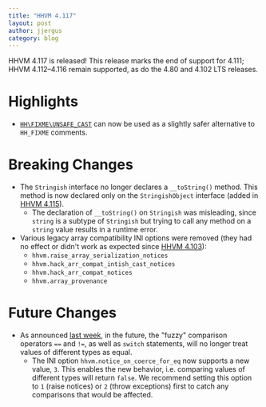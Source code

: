 ```yaml
---
title: "HHVM 4.117"
layout: post
author: jjergus
category: blog
---
```


HHVM 4.117 is released! This release marks the end of support for 4.111;
HHVM 4.112&ndash;4.116 remain supported, as do the 4.80 and 4.102 LTS releases.

# Highlights

- [`HH\FIXME\UNSAFE_CAST`](https://docs.hhvm.com/hack/silencing-errors/introduction#silencing-errors-with-hhfixmeunsafe_cast)
  can now be used as a slightly safer alternative to `HH_FIXME` comments.

# Breaking Changes

- The `Stringish` interface no longer declares a `__toString()` method. This
  method is now declared only on the `StringishObject` interface (added in
  [HHVM 4.115](https://hhvm.com/blog/2021/06/21/hhvm-4.115.html)).
  - The declaration of `__toString()` on `Stringish` was misleading, since
    `string` is a subtype of `Stringish` but trying to call any method on a
    `string` value results in a runtime error.
- Various legacy array compatibility INI options were removed (they had no
  effect or didn't work as expected since
  [HHVM 4.103](https://hhvm.com/blog/2021/03/31/hhvm-4.103.html)):
  - `hhvm.raise_array_serialization_notices`
  - `hhvm.hack_arr_compat_intish_cast_notices`
  - `hhvm.hack_arr_compat_notices`
  - `hhvm.array_provenance`

# Future Changes

- As announced
  [last week](https://hhvm.com/blog/2021/06/28/hhvm-4.116.html#future-changes),
  in the future, the "fuzzy" comparison operators `==` and `!=`, as well as
  `switch` statements, will no longer treat values of different types as equal.
  - The INI option `hhvm.notice_on_coerce_for_eq` now supports a new value, `3`.
    This enables the new behavior, i.e. comparing values of different types will
    return `false`. We recommend setting this option to `1` (raise notices) or
    `2` (throw exceptions) first to catch any comparisons that would be
    affected.

